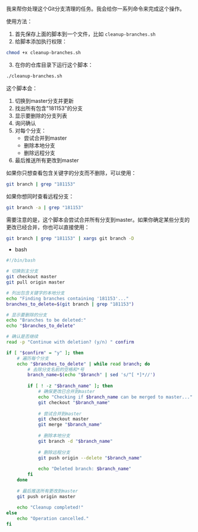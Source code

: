 我来帮你处理这个Git分支清理的任务。我会给你一系列命令来完成这个操作。​​​​​​​​​​​​​​​​

使用方法：

1. 首先保存上面的脚本到一个文件，比如 `cleanup-branches.sh`
2. 给脚本添加执行权限：
```bash
chmod +x cleanup-branches.sh
```

3. 在你的仓库目录下运行这个脚本：
```bash
./cleanup-branches.sh
```

这个脚本会：
1. 切换到master分支并更新
2. 找出所有包含"181153"的分支
3. 显示要删除的分支列表
4. 询问确认
5. 对每个分支：
   - 尝试合并到master
   - 删除本地分支
   - 删除远程分支
6. 最后推送所有更改到master

如果你只想查看包含关键字的分支而不删除，可以使用：
```bash
git branch | grep "181153"
```

如果你想同时查看远程分支：
```bash
git branch -a | grep "181153"
```

需要注意的是，这个脚本会尝试合并所有分支到master。如果你确定某些分支的更改已经合并，你也可以直接使用：
```bash
git branch | grep "181153" | xargs git branch -D
```


- bash
```bash
#!/bin/bash

# 切换到主分支
git checkout master
git pull origin master

# 列出包含关键字的本地分支
echo "Finding branches containing '181153'..."
branches_to_delete=$(git branch | grep "181153")

# 显示要删除的分支
echo "Branches to be deleted:"
echo "$branches_to_delete"

# 确认是否继续
read -p "Continue with deletion? (y/n) " confirm

if [ "$confirm" = "y" ]; then
    # 遍历每个分支
    echo "$branches_to_delete" | while read branch; do
        # 去除分支名前的空格和*号
        branch_name=$(echo "$branch" | sed 's/^[ *]*//')
        
        if [ ! -z "$branch_name" ]; then
            # 确保更改已合并到master
            echo "Checking if $branch_name can be merged to master..."
            git checkout "$branch_name"
            
            # 尝试合并到master
            git checkout master
            git merge "$branch_name"
            
            # 删除本地分支
            git branch -d "$branch_name"
            
            # 删除远程分支
            git push origin --delete "$branch_name"
            
            echo "Deleted branch: $branch_name"
        fi
    done
    
    # 最后推送所有更改到master
    git push origin master
    
    echo "Cleanup completed!"
else
    echo "Operation cancelled."
fi
```
